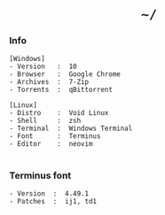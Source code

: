 <h1 align="center"><code>~/</code></h1>

### Info

```
[Windows]
- Version   :  10
- Browser   :  Google Chrome
- Archives  :  7-Zip
- Torrents  :  qBittorrent

[Linux]
- Distro    :  Void Linux
- Shell     :  zsh
- Terminal  :  Windows Terminal
- Font      :  Terminus
- Editor    :  neovim
```

<h1/>

### Terminus font

```
- Version  :  4.49.1
- Patches  :  ij1, td1
```
